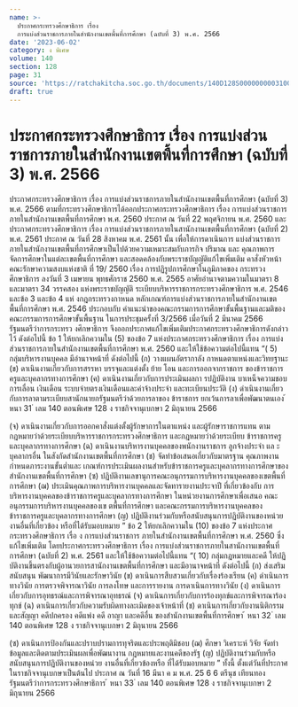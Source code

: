 ```yaml
---
name: >-
  ประกาศกระทรวงศึกษาธิการ เรื่อง
  การแบ่งส่วนราชการภายในสำนักงานเขตพื้นที่การศึกษา (ฉบับที่ 3) พ.ศ. 2566
date: '2023-06-02'
category: ง พิเศษ
volume: 140
section: 128
page: 31
source: 'https://ratchakitcha.soc.go.th/documents/140D128S0000000003100.pdf'
draft: true
---
```


# ประกาศกระทรวงศึกษาธิการ เรื่อง การแบ่งส่วนราชการภายในสำนักงานเขตพื้นที่การศึกษา (ฉบับที่ 3) พ.ศ. 2566

ประกาศกระทรวงศึกษาธิการ เรื่อง การแบ่งส่วนราชการภายในสำนักงานเขตพื้นที่การศึกษา (ฉบับที่ 3) พ.ศ. 2566 ตามที่กระทรวงศึกษาธิการได้ออกประกาศกระทรวงศึกษาธิการ เรื่อง การแบ่งส่วนราชการ ภายในสำนักงานเขตพื้นที่การศึกษา พ.ศ. 2560 ประกาศ ณ วันที่ 22 พฤศจิกายน พ.ศ. 2560 และประกาศกระทรวงศึกษาธิการ เรื่อง การแบ่งส่วนราชการภายในสานักงานเขตพื้นที่การศึกษา (ฉบับที่ 2) พ.ศ. 2561 ประกาศ ณ วันที่ 28 สิงหาคม พ.ศ. 2561 นั้น เพื่อให้การดาเนินการ แบ่งส่วนราชการภายในสำนักงานเขตพื้นที่การศึกษาเป็นไปด้วยความเหมาะสมกับภารกิจ ปริมาณ และ คุณภาพการจัดการศึกษาในแต่ละเขตพื้นที่การศึกษา และสอดคล้องกับพระราชบัญญัติแก้ไขเพิ่มเติม คาสั่งหัวหน้าคณะรักษาความสงบแห่งชาติ ที่ 19/ 2560 เรื่อง การปฏิรูปการศึกษาในภูมิภาคของ กระทรวงศึกษาธิการ ลงวันที่ 3 เมษายน พุทธศักราช 2560 พ.ศ. 2565 อาศัยอำนาจตามความในมาตรา 8 และมาตรา 34 วรรคสอง แห่งพระราชบัญญัติ ระเบียบบริหารราชการกระทรวงศึกษาธิการ พ.ศ. 2546 และข้อ 3 และข้อ 4 แห่ งกฎกระทรวงกาหนด หลักเกณฑ์การแบ่งส่วนราชการภายในสำนักงานเขตพื้นที่การศึกษา พ.ศ. 2546 ประกอบกับ คำแนะนำของคณะกรรมการการศึกษาขั้นพื้นฐานและมติของคณะกรรมการการศึกษาขั้นพื้นฐาน ในการประชุมครั้งที่ 3/2566 เมื่อวันที่ 2 มีนาคม 2566 รัฐมนตรีว่าการกระทรว งศึกษาธิการ จึงออกประกาศแก้ไขเพิ่มเติมประกาศกระทรวงศึกษาธิการดังกล่าวไว้ ดังต่อไปนี้ ข้อ 1 ให้ยกเลิกความใน (5) ของข้อ 7 แห่งประกาศกระทรวงศึกษาธิการ เรื่อง การแบ่งส่วนราชการภายในสำนักงานเขตพื้นที่การศึกษา พ.ศ. 2560 และให้ใช้ข้อความต่อไปนี้แทน “( 5) กลุ่มบริหารงานบุคคล มีอำนาจหน้าที่ ดังต่อไปนี้ (ก) วางแผนอัตรากาลัง กาหนดตาแหน่งและวิทยฐานะ (ข) ดาเนินงานเกี่ยวกับการสรรหา บรรจุและแต่งตั้ง ย้าย โอน และการออกจากราชการ ของข้าราชการครูและบุคลากรทางการศึกษา (ค) ดาเนินงานเกี่ยวกับการประเมินผลกา รปฏิบัติงาน บาเหน็จความชอบ การเลื่อน เงินเดือน ระบบจ่ายตรงเงินเดือนและค่าจ้างประจำ และทะเบียนประวัติ (ง) ดำเนินงานเกี่ยวกับการลาตามระเบียบสานักนายกรัฐมนตรีว่าด้วยการลาของ ข้าราชการ ยกเว้นการลาเพื่อพัฒนาตนเอง ้ หนา 31 ่ เลม 140 ตอนพิเศษ 128 ง ราชกิจจานุเบกษา 2 มิถุนายน 2566

(จ) ดาเนินงานเกี่ยวกับการออกคาสั่งแต่งตั้งผู้รักษาการในตาแหน่ง และผู้รักษาราชการแทน ตามกฎหมายว่าด้วยระเบียบบริหารราชการกระทรวงศึกษาธิการ และกฎหมายว่าด้วยระเบียบ ข้าราชการครูและบุคลากรทางการศึกษา (ฉ) ดาเนินงานบริหารงานบุคคลของพนักงานราชการ ลูกจ้างประจำ แล ะบุคลากรอื่น ในสังกัดสำนักงานเขตพื้นที่การศึกษา (ช) จัดทำข้อเสนอเกี่ยวกับมาตรฐาน คุณภาพงาน กำหนดภาระงานขั้นต่ำและ เกณฑ์การประเมินผลงานสำหรับข้าราชการครูและบุคลากรทางการศึกษาของสำนักงานเขตพื้นที่การศึกษา (ซ) ปฏิบัติงานเลขานุการคณะอนุกรรมการบริหารงานบุคคลของเขตพื้นที่การศึกษา (ฌ) ประเมินคุณภาพการบริหารงานบุคคลและจัดทารายงานประจาปี ที่เกี่ยวข้องกับ การบริหารงานบุคคลของข้าราชการครูและบุคลากรทางการศึกษา ในหน่วยงานการศึกษาเพื่อเสนอ คณะอนุกรรมการบริหารงานบุคคลของเข ตพื้นที่การศึกษา และคณะกรรมการบริหารงานบุคคลของ ข้าราชการครูและบุคลากรทางการศึกษา (ญ) ปฏิบัติงานร่วมกับหรือสนับสนุนการปฏิบัติงานของหน่วยงานอื่นที่เกี่ยวข้อง หรือที่ได้รับมอบหมาย ” ข้อ 2 ให้ยกเลิกความใน (10) ของข้อ 7 แห่งประกาศกระทรวงศึกษาธิการ เรื่อ ง การแบ่งส่วนราชการ ภายในสำนักงานเขตพื้นที่การศึกษา พ.ศ. 2560 ซึ่งแก้ไขเพิ่มเติม โดยประกาศกระทรวงศึกษาธิการ เรื่อง การแบ่งส่วนราชการภายในสานักงานเขตพื้นที่การศึกษา (ฉบับที่ 2) พ.ศ. 2561 และให้ใช้ข้อความต่อไปนี้แทน “( 10) กลุ่มกฎหมายและคดี ให้ปฏิ บัติงานขึ้นตรงกับผู้อานวยการสานักงานเขตพื้นที่การศึกษา และมีอานาจหน้าที่ ดังต่อไปนี้ (ก) ส่งเสริม สนับสนุน พัฒนาการมีวินัยและรักษาวินัย (ข) ดาเนินการสืบสวนเกี่ยวกับเรื่องร้องเรียน (ค) ดำเนินการทางวินัย การตรวจพิจารณาวินัย การลงโทษ และการรายงาน การดาเนินการทางวินัย (ง) ดาเนินการเกี่ยวกับการอุทธรณ์และการพิจารณาอุทธรณ์ (จ) ดาเนินการเกี่ยวกับการร้องทุกข์และการพิจารณาร้องทุกข์ (ฉ) ดาเนินการเกี่ยวกับความรับผิดทางละเมิดของเจ้าหน้าที่ (ช) ดาเนินการเกี่ยวกับงานนิติกรรมและสัญญา คดีปกครอง คดีแพ่ง คดี อาญา และคดีอื่น ของสำนักงานเขตพื้นที่การศึกษา ้ หนา 32 ่ เลม 140 ตอนพิเศษ 128 ง ราชกิจจานุเบกษา 2 มิถุนายน 2566

(ซ) ดาเนินการป้องกันและปราบปรามการทุจริตและประพฤติมิชอบ (ฌ) ศึกษา วิเคราะห์ วิจัย จัดทำข้อมูลและติดตามประเมินผลเพื่อพัฒนางาน กฎหมายและงานคดีของรัฐ (ญ) ปฏิบัติงานร่วมกับหรือสนับสนุนการปฏิบัติงานของหน่วย งานอื่นที่เกี่ยวข้องหรือ ที่ได้รับมอบหมาย ” ทั้งนี้ ตั้งแต่วันที่ประกาศในราชกิจจานุเบกษาเป็นต้นไป ประกาศ ณ วันที่ 16 มีนา ค ม พ.ศ. 25 6 6 ตรีนุช เทียนทอง รัฐมนตรีว่าการกระทรวงศึกษาธิการ ้ หนา 33 ่ เลม 140 ตอนพิเศษ 128 ง ราชกิจจานุเบกษา 2 มิถุนายน 2566
